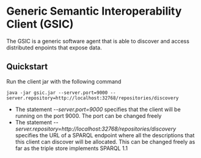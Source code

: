 # Generic Semantic Interoperability Client (GSIC)

The GSIC is a generic software agent that is able to discover and access distributed enpoints that expose data. 

## Quickstart

Run the client jar with the following command

````
java -jar gsic.jar --server.port=9000 --server.repository=http://localhost:32768/repositories/discovery
````

* The statement *--server.port=9000* specifies that the client will be running on the port 9000. The port can be changed freely
* The statement *--server.repository=http://localhost:32768/repositories/discovery* specifies the URL of a SPARQL endpoint where all the descriptions that this client can discover will be allocated. This can be changed freely as far as the triple store implements SPARQL 1.1